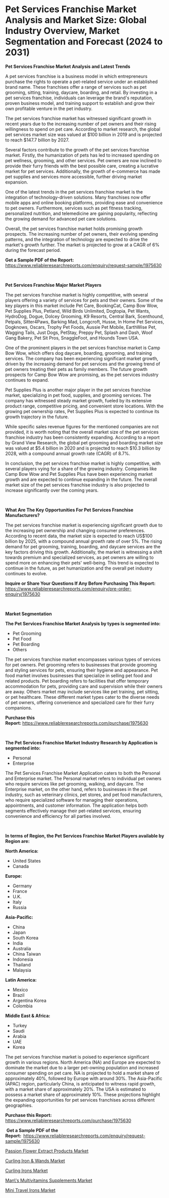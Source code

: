 <p><h1>Pet Services Franchise Market Analysis and Market Size: Global Industry Overview, Market Segmentation and Forecast (2024 to 2031)</h1></p><p><strong>Pet Services Franchise Market Analysis and Latest Trends</strong></p>
<p><p>A pet services franchise is a business model in which entrepreneurs purchase the rights to operate a pet-related service under an established brand name. These franchises offer a range of services such as pet grooming, sitting, training, daycare, boarding, and retail. By investing in a pet services franchise, individuals can leverage the brand's reputation, proven business model, and training support to establish and grow their own profitable venture in the pet industry.</p><p>The pet services franchise market has witnessed significant growth in recent years due to the increasing number of pet owners and their rising willingness to spend on pet care. According to market research, the global pet services market size was valued at $100 billion in 2019 and is projected to reach $147.7 billion by 2027.</p><p>Several factors contribute to the growth of the pet services franchise market. Firstly, the humanization of pets has led to increased spending on pet wellness, grooming, and other services. Pet owners are now inclined to provide their furry friends with the best possible care, creating a lucrative market for pet services. Additionally, the growth of e-commerce has made pet supplies and services more accessible, further driving market expansion.</p><p>One of the latest trends in the pet services franchise market is the integration of technology-driven solutions. Many franchises now offer mobile apps and online booking platforms, providing ease and convenience to pet owners. Furthermore, services such as pet fitness tracking, personalized nutrition, and telemedicine are gaining popularity, reflecting the growing demand for advanced pet care solutions.</p><p>Overall, the pet services franchise market holds promising growth prospects. The increasing number of pet owners, their evolving spending patterns, and the integration of technology are expected to drive the market's growth further. The market is projected to grow at a CAGR of 6% during the forecast period.</p></p>
<p><strong>Get a Sample PDF of the Report:&nbsp;</strong> <a href="https://www.reliableresearchreports.com/enquiry/request-sample/1975630">https://www.reliableresearchreports.com/enquiry/request-sample/1975630</a></p>
<p>&nbsp;</p>
<p><strong>Pet Services Franchise Major Market Players</strong></p>
<p><p>The pet services franchise market is highly competitive, with several players offering a variety of services for pets and their owners. Some of the key players in this market include Pet Care, BookingCat, Camp Bow Wow, Pet Supplies Plus, Petland, Wild Birds Unlimited, Dogtopia, Pet Wants, HydroDog, Dogue, Dolcey Grooming, K9 Resorts, Central Bark, Scenthound, Petpals, Sitter4Paws, Barking Mad, Longcroft, Husse, In Home Pet Services, Dogknows, Oscars, Trophy Pet Foods, Aussie Pet Mobile, EarthWise Pet, Wagging Tails, Just Dogs, PetStay, Preppy Pet, Splash and Dash, Woof Gang Bakery, Pet Sit Pros, SnaggleFoot, and Hounds Town USA.</p><p>One of the prominent players in the pet services franchise market is Camp Bow Wow, which offers dog daycare, boarding, grooming, and training services. The company has been experiencing significant market growth, driven by the increasing demand for pet services and the growing trend of pet owners treating their pets as family members. The future growth prospects for Camp Bow Wow are promising, as the pet services industry continues to expand.</p><p>Pet Supplies Plus is another major player in the pet services franchise market, specializing in pet food, supplies, and grooming services. The company has witnessed steady market growth, fueled by its extensive product range, competitive pricing, and convenient store locations. With the growing pet ownership rates, Pet Supplies Plus is expected to continue its growth trajectory in the future.</p><p>While specific sales revenue figures for the mentioned companies are not provided, it is worth noting that the overall market size of the pet services franchise industry has been consistently expanding. According to a report by Grand View Research, the global pet grooming and boarding market size was valued at $5.4 billion in 2020 and is projected to reach $10.3 billion by 2028, with a compound annual growth rate (CAGR) of 8.7%.</p><p>In conclusion, the pet services franchise market is highly competitive, with several players vying for a share of the growing industry. Companies like Camp Bow Wow and Pet Supplies Plus have been experiencing market growth and are expected to continue expanding in the future. The overall market size of the pet services franchise industry is also projected to increase significantly over the coming years.</p></p>
<p>&nbsp;</p>
<p><strong>What Are The Key Opportunities For Pet Services Franchise Manufacturers?</strong></p>
<p><p>The pet services franchise market is experiencing significant growth due to the increasing pet ownership and changing consumer preferences. According to recent data, the market size is expected to reach US$100 billion by 2025, with a compound annual growth rate of over 5%. The rising demand for pet grooming, training, boarding, and daycare services are the key factors driving this growth. Additionally, the market is witnessing a shift towards premium and specialized services, as pet owners are willing to spend more on enhancing their pets' well-being. This trend is expected to continue in the future, as pet humanization and the overall pet industry continues to evolve.</p></p>
<p><strong>Inquire or Share Your Questions If Any Before Purchasing This Report:</strong> <a href="https://www.reliableresearchreports.com/enquiry/pre-order-enquiry/1975630">https://www.reliableresearchreports.com/enquiry/pre-order-enquiry/1975630</a></p>
<p>&nbsp;</p>
<p><strong>Market Segmentation</strong></p>
<p><strong>The Pet Services Franchise Market Analysis by types is segmented into:</strong></p>
<p><ul><li>Pet Grooming</li><li>Pet Food</li><li>Pet Boarding</li><li>Others</li></ul></p>
<p><p>The pet services franchise market encompasses various types of services for pet owners. Pet grooming refers to businesses that provide grooming and styling services for pets, ensuring their hygiene and appearance. Pet food market involves businesses that specialize in selling pet food and related products. Pet boarding refers to facilities that offer temporary accommodation for pets, providing care and supervision while their owners are away. Others market may include services like pet training, pet sitting, or pet healthcare. These different market types cater to the diverse needs of pet owners, offering convenience and specialized care for their furry companions.</p></p>
<p><strong>Purchase this Report:&nbsp;</strong><a href="https://www.reliableresearchreports.com/purchase/1975630">https://www.reliableresearchreports.com/purchase/1975630</a></p>
<p>&nbsp;</p>
<p><strong>The Pet Services Franchise Market Industry Research by Application is segmented into:</strong></p>
<p><ul><li>Personal</li><li>Enterprise</li></ul></p>
<p><p>The Pet Services Franchise Market Application caters to both the Personal and Enterprise market. The Personal market refers to individual pet owners who require services like pet grooming, walking, and daycare. The Enterprise market, on the other hand, refers to businesses in the pet industry, such as veterinary clinics, pet stores, and pet food manufacturers, who require specialized software for managing their operations, appointments, and customer information. The application helps both segments effectively manage their pet-related services, ensuring convenience and efficiency for all parties involved.</p></p>
<p>&nbsp;</p>
<p><strong>In terms of Region, the Pet Services Franchise Market Players available by Region are:</strong></p>
<p>
    <p> <strong> North America: </strong>
        <ul>
            <li>United States</li>
            <li>Canada</li>
        </ul>
        </p> 
    <p> <strong> Europe: </strong>
        <ul>
            <li>Germany</li>
            <li>France</li>
            <li>U.K.</li>
            <li>Italy</li>
            <li>Russia</li>
        </ul>
        </p> 
    <p> <strong> Asia-Pacific: </strong>
        <ul>
            <li>China</li>
            <li>Japan</li>
            <li>South Korea</li>
            <li>India</li>
            <li>Australia</li>
            <li>China Taiwan</li>
            <li>Indonesia</li>
            <li>Thailand</li>
            <li>Malaysia</li>
        </ul>
        </p> 
    <p> <strong> Latin America: </strong>
        <ul>
            <li>Mexico</li>
            <li>Brazil</li>
            <li>Argentina Korea</li>
            <li>Colombia</li>
        </ul>
        </p> 
    <p> <strong> Middle East & Africa: </strong>
        <ul>
            <li>Turkey</li>
            <li>Saudi</li>
            <li>Arabia</li>
            <li>UAE</li>
            <li>Korea</li>
        </ul>
    </p>
    </p>
<p><p>The pet services franchise market is poised to experience significant growth in various regions. North America (NA) and Europe are expected to dominate the market due to a larger pet-owning population and increased consumer spending on pet care. NA is projected to hold a market share of approximately 40%, followed by Europe with around 30%. The Asia-Pacific (APAC) region, particularly China, is anticipated to witness rapid growth, with a market share of approximately 20%. The USA is estimated to possess a market share of approximately 10%. These projections highlight the expanding opportunities for pet services franchises across different geographies.</p></p>
<p><strong>Purchase this Report: </strong><a href="https://www.reliableresearchreports.com/purchase/1975630">https://www.reliableresearchreports.com/purchase/1975630</a></p>
<p>&nbsp;<strong>Get a Sample PDF of the Report:&nbsp;&nbsp;</strong><a href="https://www.reliableresearchreports.com/enquiry/request-sample/1975630">https://www.reliableresearchreports.com/enquiry/request-sample/1975630</a></p>
<p><strong></strong></p>
<p><p><a href="https://github.com/gamblestampleyjenny50m5sl6/Market-Research-Report-List-1/blob/main/passion-flower-extract-products-market.md">Passion Flower Extract Products Market</a></p><p><a href="https://medium.com/@julianichols11972/curling-iron-amp-wands-market-insights-into-market-cagr-market-trends-and-growth-strategies-7fc29a878360">Curling Iron & Wands Market</a></p><p><a href="https://medium.com/@julianichols11972/curling-irons-market-the-key-to-successful-business-strategy-forecast-till-2031-285ffbb657db">Curling Irons Market</a></p><p><a href="https://github.com/fmbutu/Market-Research-Report-List-1/blob/main/mans-multivitamins-supplements-market.md">Man\'s Multivitamins Supplements Market</a></p><p><a href="https://medium.com/@julianichols11972/mini-travel-irons-market-size-and-market-trends-complete-industry-overview-2024-to-2031-a97d95ce7108">Mini Travel Irons Market</a></p></p>